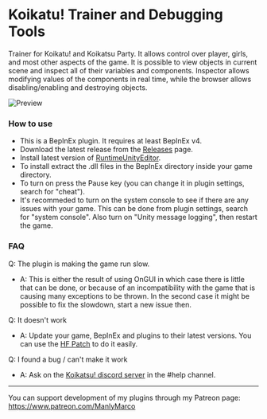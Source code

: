 # Koikatu! Trainer and Debugging Tools
Trainer for Koikatu! and Koikatsu Party. It allows control over player, girls, and most other aspects of the game. It is possible to view objects in current scene and inspect all of their variables and components. Inspector allows modifying values of the components in real time, while the browser allows disabling/enabling and destroying objects.

![Preview](https://user-images.githubusercontent.com/39247311/55248769-c359a380-524a-11e9-86cb-2a3fdb48abe8.PNG)

### How to use
- This is a BepInEx plugin. It requires at least BepInEx v4.
- Download the latest release from the [Releases](https://github.com/ManlyMarco/KoikatuCheatTools/releases) page.
- Install latest version of [RuntimeUnityEditor](https://github.com/ManlyMarco/RuntimeUnityEditor/releases/tag/v1.9).
- To install extract the .dll files in the BepInEx directory inside your game directory.
- To turn on press the Pause key (you can change it in plugin settings, search for "cheat").
- It's recommeded to turn on the system console to see if there are any issues with your game. This can be done from plugin settings, search for "system console". Also turn on "Unity message logging", then restart the game.

### FAQ
Q: The plugin is making the game run slow.
- A: This is either the result of using OnGUI in which case there is little that can be done, or because of an incompatibility with the game that is causing many exceptions to be thrown. In the second case it might be possible to fix the slowdown, start a new issue then.

Q: It doesn't work
- A: Update your game, BepInEx and plugins to their latest versions. You can use the [HF Patch](https://github.com/ManlyMarco/KK-HF_Patch
) to do it easily.

Q: I found a bug / can't make it work
- A: Ask on the [Koikatsu! discord server](https://discord.gg/zS5vJYS) in the #help channel.

-------
You can support development of my plugins through my Patreon page: https://www.patreon.com/ManlyMarco
